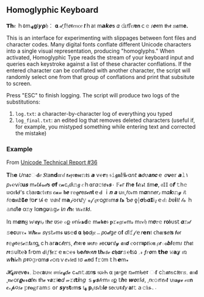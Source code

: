 ## Homoglyphic Keyboard

𝗧𝗵𝔢 ｈ٥mﮫ𝐠ꓲ𝒚𝞀𝔥︰ 𝛂 𝒹ͺ𝕗𝔣𝘦𝖗𝑒𝑛ⲥ𝑒 𝙩ｈа𝔱 m𝙖𝙠𝒆ƽ 𝛼 𝚍𝜄𝘧𝕗𝔢𝘳𝗲𝗻ｃ𝚎 𑣁𝒆𝖊m 𝖙Ꮒ𝖊 𝕤𝖆m𝐞ꓸ

This is an interface for experimenting with slippages between font files and character codes. Many
digital fonts conflate different Unicode characters into a single visual representation, producing
"homoglyphs." When activated, Homoglyphic Type reads the stream of your keyboard input and queries
each keystroke against a list of these character conflations. If the entered character can be
conflated with another character, the script will randomly select one from that group of conflations
and print that subsitute to screen.

Press "ESC" to finish logging. The script will produce two logs of the substitutions:

1. `log.txt`: a character-by-character log of everything you typed
2. `log_final.txt`: an edited log that removes deleted characters (useful if, for example, you
mistyped something while entering text and corrected the mistake)

### Example

From [Unicode Technical Report #36](http://unicode.org/reports/tr36/)

𝚻𝕙𝗲 𝘜ո𝞲𝑐ං𝐝𝑒 𝑺𝗍а𝐧𝗱𝔞ⲅ𝑑 𝗿𝓮ⲣ𝔯𝗲𝐬𝐞𝚗𝖙𐑈 𝙖 ѵ℮𝗿𝔶 𝔰𝚒𝖌𝐧𝕚𝔣𝗶𝒸ɑ𝘯𝘵 𝗮Ꮷ𑜆𝒂𝒏𝒄ｅ 𝑜𝝼е𝕣 𝙖𝚕۱ 𝑝𝓇℮𝗏𝑖௦𝐮𝒔 mℯ𝑡𝒽ە𝒹ƽ 𝛔𝗳 𝔢𝓷сﮨⅆ⍳𝚗𝒈
𝑐ｈ⍺г𝛼𝚌𝔱𝑒𝓻𝙨۰ 𝔽𝓸г 𝒕հ𝐞 𝐟𝓲ꮁ𝓼𝗍 𝘵Ꭵm𝙚‚ 𝔞𝕀𝕀 ο𝙛 𝚝һ𝚎 𝔴၀ꮁ𝗜ᑯʻѕ 𝕔𝔥𝖺ꮁ𝝰ꮯ𝕥𝔢𝗿𝕤 𝒄𝓪𝓃 𝐛𝙚 ⲅ𝕖𝛠𝙧е𝑠𝓮𝙣𝐭ｅꓒ ｉ𝒏 𝒂 u𝔫˛𝘧൦𝓇m
m𝜶𝗇ո𝑒𝑟٫ m𝛼𝙠ι𝚗𝓰 𝘪𝕥 𝘧𝚎𝝰𝐬ɩ𝑏𝗜𝙚 𝔣ס𝙧 𝔱𝒽ｅ 𑜆𝑎𝔰𝑡 m𝗮𝒿𑣗𝕣𝛊𝑡𝚢 ە𝒻 𝜚ⲅᴑ𝑔𝕣𝔞m𝒔 𝙩ﻫ Ƅ𝑒 ƍ￨𝛔Ь𝜶𝗜ⅰ𝓏ｅ𝑑։ 𝘣ʋ𝗶ⵏ𝑡 𝓉ە ｈ𝚊ոⅆ𝗅𝐞
α𝚗𝐲 ﺍɑ𝗻ց𝝊𝚊𝕘ℯ 𝖎𝑛 𝓽𝐡𝔢 𝕨ℴ𝕣𝙄Ꮷ.

Iռ m𝞪𝗻ყ 𑜏𝖆𝘆𝔰٫ 𝔱𝗵ⅇ ʋꜱ℮ ๐ք ሀոі𝒸ﮬ𝐝𝚎 m𝓪𝖐𝗲𝔰 𝐩𝚛𝓸𝔤ⲅ𝒶m𝓈 m𝜐𝒸𝔥 m𝞂𝕣𝚎 𝗿𝗼𝒃𐓶ѕ𝗍 𝜶𝚗𝒹 𝚜𝐞𝐜𐓶ⲅ𝔢꘎ 𑣦𝒉𝓮𝓃 𝘴γ𝕤𝕥ℯm𝖘 𝘂ѕ𝚎𝗱 𝝰
𝖍𝝾𝘥𝔤𝔢﹘𝘱о𝓭ցⅇ ဝ𝐟 𝘥ӏ𝚏𝒻ｅ𝑟𝗲𝗻𝔱 ᴄһ𝖆ꮁ𝘀𝘦𝘵𝘀 𝙛𝝄𝗋 𝗿𝚎𝝔𝖗℮ꜱ𝓮𝚗𝘁𝜾𝘯ᶃ сｈ𝖺г𝗮𝖼𝓽ⅇгꜱ¸ 𝓽𝗁𝖊ⲅ𝗲 𝘸𝔢𝙧𝕖 𝒔е𐐽𝞄ᴦı𝑡𝔂 𝖆𝔫𝙙 ꮯ𑣗𝕣𝗋𝖚𝞀𝒕𝔦ⲟ𝖓
𝜌𝙧ం𝒃𝜤𝕖m𑣁 𝘵𝘩𝖆𝔱 𝙧𝖊𝚜υI𝗍℮𝖉 ẝ𝑟סm ꓒ𝔦𝑓𝖋𝒆𝚛ｅ𝖓𝚌℮𝖘 ᑲ𝐞𝓽𝖜𝔢𝖊𝒏 𝘁𝒉𝓸𝘴ℯ 𝒄𝖍𝞪𝒓𝚜℮𝐭ꜱ؍ ۵𝓇 𝒇𝑟𝞸m 𝘁𝗵𝙚 𝚠𝗮ỿ 𝚤ռ 𝘸𝗵і𝓬հ 𝘱𝖗૦𝚐𝑟ɑm𝒔
𝒸੦ռｖⅇ𝓇𝑡𝒆𝖽 𝔱σ 𝓪𝙣ⅾ ẝ𝚛௦m 𝕥ｈ𝙚m꘎

𝓗ﻬ𝘸𝘦𝑣𝐞𝓻؍ 𝚋𝕖ꮯ𝗮ᴜ𝔰𝔢 ሀ𝔫𝔦𝓬ﻬᏧ𝓮 ⅽﻪո𝚝𝘢ɪ𝑛𝘀 𝔰𝜐𝒸Ꮒ ⍺ ן𝖆𝑟ɡ𝖾 ռ𝓊mᑲе𝖗 ං𝐟 с𝚑𝖆𝗿𝕒с𝘵𝖾ⲅ𝕤؍ 𝖆𝑛𝐝 ˛𝒏𝓬ഠ𝗋𝟈𝓸𝓻𝜶𝑡𝖊ꮪ 𝖙հ𝓮 𝛎𝙖𝚛Ꭵ𝗲𝘥
𝓌𝚛𝞲𝘁𝒊ո𝘨 ｓ𝔂𝙨𝓉𝑒m𝑠 𝔬ք 𝕥𝒉е 𝙬𝝄𝕣𝛪ᑯ‚ ͺ𝑛ⲥ𝚘𝘳гⅇ𝒸𝙩 𑣘ꮪ𝐚𝓰𝓮 𝒸𝛼𝗻 𝒆᙮𝓹૦𑣁𝓮 𝚙𝗿𝛐𝕘ᴦ𝕒m𝚜 ໐ᴦ 𝙨𝒚ƽ𝘁𝔢m𝘀 𝔱ﻬ 𝐩ﮨ𑣁𝑠𝒾𝕓𝐥𝙚 𝗌𝖾ꮯᴜ𝖗𝜄𝙩𝘺
𝗮𝒕𝚝ａ𝚌𝔨𝖘܁ .܁
